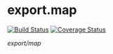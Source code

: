 # export.map

[![Build Status](https://travis-ci.org/eldnp/export.map.svg?branch=master)](https://travis-ci.org/eldnp/export.map)
[![Coverage Status](https://coveralls.io/repos/github/eldnp/export.map/badge.svg?branch=master)](https://coveralls.io/github/eldnp/export.map?branch=master)

*export/map*
